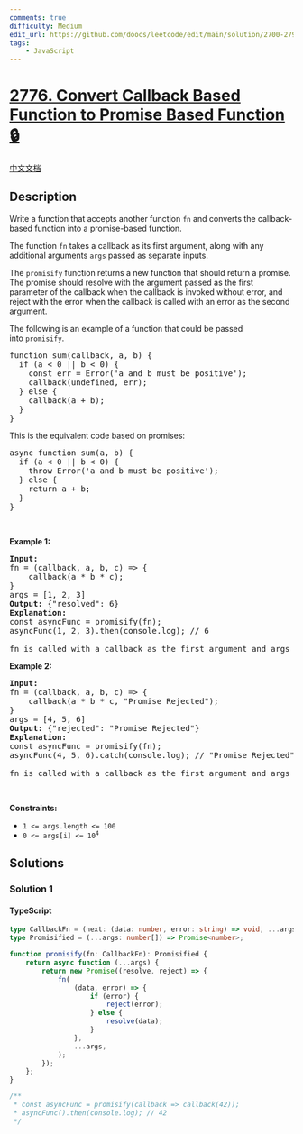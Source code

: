 ```yaml
---
comments: true
difficulty: Medium
edit_url: https://github.com/doocs/leetcode/edit/main/solution/2700-2799/2776.Convert%20Callback%20Based%20Function%20to%20Promise%20Based%20Function/README_EN.md
tags:
    - JavaScript
---
```


<!-- problem:start -->

# [2776. Convert Callback Based Function to Promise Based Function 🔒](https://leetcode.com/problems/convert-callback-based-function-to-promise-based-function)

[中文文档](/solution/2700-2799/2776.Convert%20Callback%20Based%20Function%20to%20Promise%20Based%20Function/README.md)

## Description

<!-- description:start -->

<p>Write a function that accepts another function <code>fn</code> and converts the callback-based function&nbsp;into a promise-based function.&nbsp;</p>

<p>The function <code>fn</code> takes a callback as its first argument, along with any additional arguments <code>args</code>&nbsp;passed as separate inputs.</p>

<p>The&nbsp;<code>promisify</code>&nbsp;function returns a new function that should return a promise. The promise should resolve with the argument passed as the first parameter of the callback when the callback is invoked without error, and reject with the error when the callback is called with an error as the second argument.</p>

<p>The following is an example of a function that could be passed into&nbsp;<code>promisify</code>.</p>

<pre>
function sum(callback, a, b) {
  if (a &lt; 0 || b &lt; 0) {
&nbsp;   const err = Error(&#39;a and b must be positive&#39;);
    callback(undefined, err);
&nbsp; } else {
    callback(a + b);
&nbsp; }
}
</pre>

<p>This is the equivalent code based on promises:</p>

<pre>
async function sum(a, b) {
  if (a &lt; 0 || b &lt; 0) {
    throw Error(&#39;a and b must be positive&#39;);
&nbsp; } else {
    return a + b;
&nbsp; }
}
</pre>

<p>&nbsp;</p>
<p><strong class="example">Example 1:</strong></p>

<pre>
<strong>Input:</strong> 
fn = (callback, a, b, c) =&gt; {
    callback(a * b * c);
}
args = [1, 2, 3]
<strong>Output:</strong> {&quot;resolved&quot;: 6}
<strong>Explanation:</strong> 
const asyncFunc = promisify(fn);
asyncFunc(1, 2, 3).then(console.log); // 6

fn is called with a callback as the first argument and args as the rest. The promise based version of fn resolves a value of 6 when called with (1, 2, 3).
</pre>

<p><strong class="example">Example 2:</strong></p>

<pre>
<strong>Input:</strong> 
fn = (callback, a, b, c) =&gt; {
    callback(a * b * c, &quot;Promise Rejected&quot;);
}
args = [4, 5, 6]
<strong>Output:</strong> {&quot;rejected&quot;: &quot;Promise Rejected&quot;}
<strong>Explanation:</strong> 
const asyncFunc = promisify(fn);
asyncFunc(4, 5, 6).catch(console.log); // &quot;Promise Rejected&quot;

fn is called with a callback as the first argument and args as the rest. As the second argument, the callback accepts an error message, so when fn is called, the promise is rejected with a error message provided in the callback. Note that it did not matter what was passed as the first argument into the callback.
</pre>

<p>&nbsp;</p>
<p><strong>Constraints:</strong></p>

<ul>
	<li><code>1 &lt;= args.length &lt;= 100</code></li>
	<li><code>0 &lt;= args[i] &lt;= 10<sup>4</sup></code></li>
</ul>

<!-- description:end -->

## Solutions

<!-- solution:start -->

### Solution 1

<!-- tabs:start -->

#### TypeScript

```ts
type CallbackFn = (next: (data: number, error: string) => void, ...args: number[]) => void;
type Promisified = (...args: number[]) => Promise<number>;

function promisify(fn: CallbackFn): Promisified {
    return async function (...args) {
        return new Promise((resolve, reject) => {
            fn(
                (data, error) => {
                    if (error) {
                        reject(error);
                    } else {
                        resolve(data);
                    }
                },
                ...args,
            );
        });
    };
}

/**
 * const asyncFunc = promisify(callback => callback(42));
 * asyncFunc().then(console.log); // 42
 */
```

<!-- tabs:end -->

<!-- solution:end -->

<!-- problem:end -->
